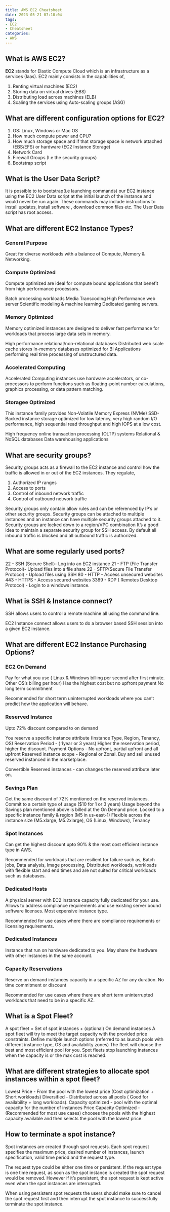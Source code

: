 ```yaml
---
title: AWS EC2 Cheatsheet
date: 2023-05-21 07:10:04
tags:
- EC2
- Cheatsheet    
categories: 
- AWS
---
```


## What is AWS EC2?

**EC2** stands for Elastic Compute Cloud which is an infrastructure as a services (Iaas).
EC2 mainly consists in the capabilities of,

1. Renting virtual machines (EC2)
2. Storing data on virtual drives (EBS)
3. Distributing load across machines (ELB)
4. Scaling the services using Auto-scaling groups (ASG)

## What are different configuration options for EC2?

1. OS: Linux, Windows or Mac OS
2. How much compute power and CPU?
3. How much storage space and if that storage space is network attached (EBS/EFS) or hardware (EC2 Instance Storage)
4. Network Card
5. Firewall Groups (I.e the security groups)
6. Bootstrap script

## What is the User Data Script?

It is possible to to bootstrap(i.e launching commands) our EC2 instance using the EC2 User Data script at the initial launch of the instance and would never be run again. These commands may include instructions to install updates, install software , download common files etc. The User Data script has root access.

## What are different EC2 Instance Types?

### General Purpose

Great for diverse workloads with a balance of Compute, Memory & Networking.

### Compute Optimized

Compute optimized are ideal for compute bound applications that benefit from high performance processors.

Batch processing workloads
Media Transcoding
High Performance web server
Scientific modeling & machine learning
Dedicated gaming servers.

### Memory Optimized

Memory optimized instances are designed to deliver fast performance for workloads that process large data sets in memory.

High performance relational/non-relational databases
Distributed web scale cache stores
In-memory databases optimized for BI
Applications performing real time processing of unstructured data.

### Accelerated Computing

Accelerated Computing instances use hardware accelerators, or co-processors to perform functions such as floating-point number calculations, graphics processing, or data pattern matching.

### Storagee Optimized

This instance family provides Non-Volatile Memory Express (NVMe) SSD-Backed instance storage optimized for low latency, very high random I/O performance, high sequential read throughput and high IOPS at a low cost.

High frequency online transaction processing (OLTP) systems
Relational & NoSQL databases
Data warehousing applications

## What are security groups?

Security groups acts as a firewall to the EC2 instance and control how the traffic is allowed in or out of the EC2 instances. They regulate,

1. Authorized IP ranges
2. Access to ports 
3. Control of inbound network traffic
4. Control of outbound network traffic

Security groups only contain allow rules and can be referenced by IP’s or other security groups.
Security groups can be attached to multiple instances and an instance can have multiple security groups attached to it.
Security groups are locked down to a region/VPC combination
It’s a good idea to maintain a separate  security group for SSH access.
By default all inbound traffic is blocked and all outbound traffic is authorized.

## What are some regularly used ports?

22 - SSH (Secure Shell)- Log into an EC2 instance
21 - FTP (File Transfer Protocol)- Upload files into a file share
22 - SFTP(Secure File Transfer Protocol) - Upload files using SSH
80 - HTTP - Access unsecured websites 
443 - HTTPS - Access secured websites
3389 - RDP ( Remotes Desktop Protocol) - Login to a windows instance.

## What is SSH & Instance connect?

SSH allows users to control a remote machine all using the command line.

EC2 Instance connect allows users to do a browser based SSH session into a given EC2 instance.

## What are different EC2 Instance Purchasing Options?

### EC2 On Demand

Pay for what you use ( Linux & Windows billing per second after first minute. Other OS’s billing per hour)
Has the highest cost but no upfront payment
No long term commitment

Recommended for short term uninterrupted workloads where you can’t predict how the application will behave.

### Reserved Instance

Upto 72% discount compared to on demand

You reserve a specific instance attribute (Instance Type, Region, Tenancy, OS)
Reservation Period - ( 1year or 3 years) Higher the reservation period, higher the discount.
Payment Options - No upfront, partial upfront and all upfront
Reserved instance scope - Regional or Zonal.
Buy and sell unused reserved instanced in the marketplace.

Convertible Reserved instances - can changes the reserved attribute later on.

### Savings Plan

Get the same discount of 72% mentioned on the reserved instances.
Commit to a certain type of usage ($10 for 1 or 3 years)
Usage beyond the Savings plan mentioned above is billed at the On Demand price.
Locked to a specific instance family & region (M5 in us-east-1)
Flexible across the instance size (M5.xlarge, M5.2xlarge), OS (Linux, Windows), Tenancy

### Spot Instances

Can get the highest discount upto  90% & the most cost efficient instance type in AWS.

Recommended for workloads that are resilient for failure such as,
Batch jobs, Data analysis, Image processing, Distributed workloads, workloads with flexible start and end times and are not suited for critical workloads such as databases.

### Dedicated Hosts

A physical server with EC2 instance capacity fully dedicated for your use.
Allows to address compliance requirements and use existing server bound software licenses.
Most expensive instance type.

Recommended for use cases where there are compliance requirements or licensing requirements.

### Dedicated Instances

Instance that run on hardware dedicated to you. 
May share the hardware with other instances in the same account.

### Capacity Reservations

Reserve on demand instances capacity in a specific AZ for any duration.
No time commitment or discount

Recommended for use cases where there are short term uninterrupted workloads that need to be in a specific AZ.

## What is a Spot Fleet?

A spot fleet = Set of spot instances + (optional) On demand instances
A spot fleet will try to meet the target capacity with the provided price constraints.
Define multiple launch options (referred to as launch pools with different instance type, OS and availability zones)
The fleet will choose the best and most efficient pool for you.
Spot fleets stop launching instances when the capacity is or the max cost is reached.

## What are different strategies to allocate spot instances within a spot fleet?

Lowest Price - From the pool with the lowest price (Cost optimization + Short workloads)
Diversified - Distributed across all pools ( Good for availability + long workloads). 
Capacity optimized - pool with the optimal capacity for the number of instances
Price Capacity Optimized - (Recommended for most use cases) chooses the pools with the highest capacity available and then selects the pool with the lowest price.

## How to terminate a spot instance?

Spot instances are created through spot requests. Each spot request specifies the maximum price, desired number of instances, launch specification, valid time period and the request type.

The request type could be either one time or persistent. If the request type is one time request, as soon as the spot instance is created the spot request would be removed. However if it’s persistent, the spot request is kept active even when the spot instances are interrupted.

When using persistent spot requests the users should make sure to cancel the spot request first and then interrupt the spot instance to successfully terminate the spot instance.